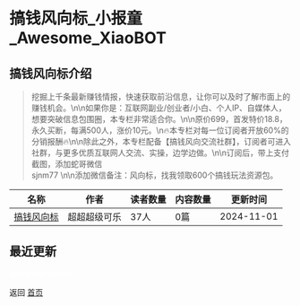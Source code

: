 # 搞钱风向标_小报童_Awesome_XiaoBOT

## 搞钱风向标介绍
> 挖掘上千条最新赚钱情报，快速获取前沿信息，让你可以及时了解市面上的赚钱机会。\n\n如果你是：互联网副业/创业者/小白、个人IP、自媒体人，想要突破信息包围圈，本专栏非常适合你。\n\n原价699，首发特价18.8，永久买断，每满500人，涨价10元。\n🔥本专栏对每一位订阅者开放60%的分销报酬🔥\n\n除此之外，本专栏配备【搞钱风向交流社群】，订阅者可进入社群，与更多优质互联网人交流、实操，边学边做。\n\n订阅后，带上支付截图，添加蛇哥微信  
sjnm77 \n\n添加微信备注：风向标，找我领取600个搞钱玩法资源包。  
  


|名称|作者|读者数量|内容数量|更新时间|
|---|---|---|---|---|
|[搞钱风向标](https://xiaobot.net/p/sjnm77?refer=9c3f1c95-a052-465a-9902-f6d75080262a)|超超超级可乐|37人|0篇|2024-11-01|

## 最近更新



<a href="https://github.com/Reno9527/awesome-xiaobot" style="color: white; text-decoration: none;">awesome-xiaobot</a>

返回 [首页](../README.md)
